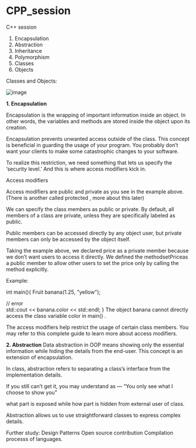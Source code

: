 # CPP_session
C++ session 

1. Encapsulation
2. Abstraction
3. Inheritance
4. Polymorphism
5. Classes
6. Objects

Classes and Objects:

![image](https://github.com/chaitanyaGa/CPP_session/assets/7933528/e2f91eab-b4e7-486c-9989-b94a1c20b2bd)

**1. Encapsulation**

Encapsulation is the wrapping of important information inside an object. In other words, the variables and methods are stored inside the object upon its creation.

Encapsulation prevents unwanted access outside of the class. This concept is beneficial in guarding the usage of your program. You probably don’t want your clients to make some catastrophic changes to your software.

To realize this restriction, we need something that lets us specify the ‘security level.’ And this is where access modifiers kick in.

Access modifiers

Access modifiers are public and private as you see in the example above. (There is another called protected , more about this later)

We can specify the class members as public or private. By default, all members of a class are private, unless they are specifically labeled as public.

Public members can be accessed directly by any object user, but private members can only be accessed by the object itself.

Taking the example above, we declared price as a private member because we don’t want users to access it directly. We defined the methodsetPriceas a public member to allow other users to set the price only by calling the method explicitly.

Example:

int main(){
   Fruit banana(1.25, "yellow");
   
   // error   
   std::cout << banana.color << std::endl;
   }
The object banana cannot directly access the class variable color in main() .

The access modifiers help restrict the usage of certain class members. You may refer to this complete guide to learn more about access modifiers.

**2. Abstraction**
Data abstraction in OOP means showing only the essential information while hiding the details from the end-user. This concept is an extension of encapsulation.

In class, abstraction refers to separating a class’s interface from the implementation details.

If you still can’t get it, you may understand as — “You only see what I choose to show you”

what part is exposed while how part is hidden from external user of class.

Abstraction allows us to use straightforward classes to express complex details.


Further study:
Design Patterns
Open source contribution
Compilation processs of languages.

